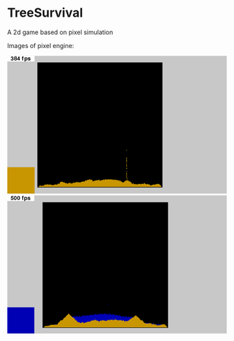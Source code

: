 # TreeSurvival
 
A 2d game based on pixel simulation

Images of pixel engine:

<img src="images/pixel_engine_sand.png">
<img src="images/pixel_engine_water.png">